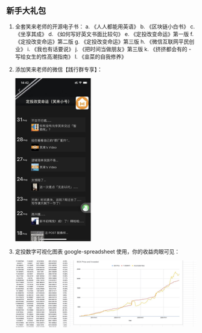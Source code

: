 ## 新手大礼包

1. 全套笑来老师的开源电子书：
  a. 《人人都能用英语》
  b. 《区块链小白书》
  c. 《坐享其成》
  d. 《如何写好英文书面比较句》
  e. 《定投改变命运》第一版
  f. 《定投改变命运》第二版
  g. 《定投改变命运》第三版
  h. 《微信互联网平民创业》
  i. 《我也有话要说》
  j. 《把时间当做朋友》第三版
  k. 《挤挤都会有的 - 写给女生的性高潮指南》
  l. 《韭菜的自我修养》

2. 添加笑来老师的微信【践行群专享】：

    <img src='../assets/wx_xiaolai_small.jpeg' alt='笑来微信小号' width='200'/>

3. 定投数字可视化图表 google-spreadsheet 使用，你的收益肉眼可见：

    <img src='../assets/google_spreadsheet.jpeg' alt='定投可视化图表' width='600'/>
